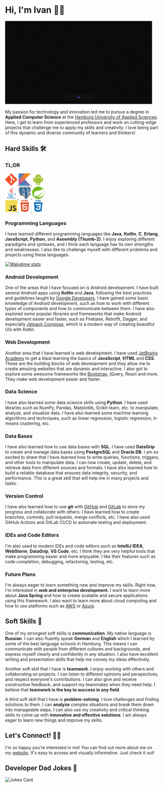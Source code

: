# Hi, I'm Ivan 👋🏻

![programmer](img/programmer.gif)

My passion for technology and innovation led me to pursue a degree in **Applied Computer Science** at the [Hamburg University of Applied Sciences](https://www.haw-hamburg.de/en/). Here, I get to learn from experienced professors and work on cutting-edge projects that challenge me to apply my skills and creativity. I love being part of this dynamic and diverse community of learners and thinkers!

## Hard Skills 🛠

### TL;DR

<a href="https://git-scm.com/" target="_blank" rel="noopener">
<img src="img/git-original.svg" title="Git" alt="Git" width="40" height="40">
</a>
<a href="https://kotlinlang.org/" target="_blank" rel="noopener">
<img src="img/kotlin-original.svg" title="Kotlin" alt="Kotlin" width="40" height="40">
</a>
<a href="https://developer.android.com/jetpack/compose" target="_blank" rel="noopener">
<img src="img/android-plain.svg" title="Jetpack Compose" alt="Jetpack Compose" width="40" height="40">
</a>
<br>
<a href="https://www.oracle.com/java/" target="_blank" rel="noopener">
<img src="img/java-original.svg" title="Java" alt="Java" width="40" height="40">
</a>
<a href="https://www.postgresql.org/" target="_blank" rel="noopener">
<img src="img/PostgreSQL_logo.3colors.120x120.png" title="PostgreSQL" alt="PostgreSQL" width="40" height="40">
</a>
<a href="https://spring.io/" target="_blank" rel="noopener">
<img src="img/spring-original.svg" title="Spring" alt="Spring" width="40" height="40">
</a>
<br>
<a href="https://developer.mozilla.org/en-US/docs/Web/JavaScript" target="_blank" rel="noopener">
<img src="img/javascript-original.svg" title="JavaScript" alt="JavaScript" width="40" height="40">
</a>
<a href="https://developer.mozilla.org/en-US/docs/Web/HTML" target="_blank" rel="noopener">
<img src="img/html5-plain-wordmark.svg" title="HTML5" alt="HTML5" width="40" height="40">
</a>
<a href="https://developer.mozilla.org/en-US/docs/Web/CSS" target="_blank" rel="noopener">
<img src="img/css3-plain-wordmark.svg" title="CSS3" alt="CSS3" width="40" height="40">
</a>

### Programming Languages

I have learned different programming languages like **Java**, **Kotlin**, **C**, **Erlang**, **JavaScript**, **Python**, and **Assembly (Thumb-2)**. I enjoy exploring different paradigms and syntaxes, and I think each language has its own strengths and weaknesses. I also like to challenge myself with different problems and projects using these languages.

[![Wakatime stats](https://github-readme-stats.vercel.app/api/wakatime?username=Ivan_Bobrov&theme=dark&hide=properties,yaml,text,jshell,batchfile,json,git+config,gitignore+file,IDEA_MODULE,CLASS,CSV&langs_count=15)](https://wakatime.com/@Ivan_Bobrov)

### Android Development

One of the areas that I have focused on is Android development. I have built several Android apps using **Kotlin** and **Java**, following the best practices and guidelines taught by [Google Developers](https://developer.android.com/). I have gained some basic knowledge of Android development, such as how to work with different types of components and how to communicate between them. I have also explored some popular libraries and frameworks that make Android development easier and faster, such as Firebase, Retrofit, Dagger, and especially [Jetpack Compose](https://developer.android.com/jetpack/compose), which is a modern way of creating beautiful UIs with Kotlin.

### Web Development

Another area that I have learned is web development. I have used [JetBrains Academy](https://www.jetbrains.com/academy/) to get a blast learning the basics of **JavaScript**, **HTML** and **CSS**. These are the building blocks of web development and they allow me to create amazing websites that are dynamic and interactive. I also got to explore some awesome frameworks like [Bootstrap](https://getbootstrap.com/), jQuery, React and more. They make web development easier and faster.

### Data Science

I have also learned some data science skills using **Python**. I have used libraries such as NumPy, Pandas, Matplotlib, Scikit-learn, etc. to manipulate, analyze, and visualize data. I have also learned some machine learning algorithms and techniques, such as linear regression, logistic regression, k-means clustering, etc.

### Data Bases

I have also learned how to use data bases with **SQL**. I have used **DataGrip** to create and manage data bases using **PostgreSQL** and **Oracle DB**. I am so excited to share that I have learned how to write queries, functions, triggers, and other tools to manipulate data. I can now create, update, delete, and retrieve data from different sources and formats. I have also learned how to build a reliable database that ensures data integrity, security, and performance. This is a great skill that will help me in many projects and tasks.

### Version Control

I have also learned how to use **git** with [GitHub](https://github.com/) and [GitLab](https://about.gitlab.com/) to store my progress and collaborate with others. I have learned how to create branches, commits, pull requests, merge conflicts, etc. I have also used GitHub Actions and GitLab CI/CD to automate testing and deployment.

### IDEs and Code Editors

I'm also used to modern IDEs and code editors such as **IntelliJ IDEA**, **WebStorm**, **DataGrip**, **VS Code**, etc. I think they are very helpful tools that make programming easier and more enjoyable. I like their features such as code completion, debugging, refactoring, testing, etc.

### Future Plans

I'm always eager to learn something new and improve my skills. Right now, I'm interested in **web and enterprise development**. I want to learn more about **Java Spring** and how to create scalable and secure applications using this framework. I also want to learn more about cloud computing and how to use platforms such as [AWS](https://aws.amazon.com/) or [Azure](https://azure.microsoft.com/en-us/).

## Soft Skills 🤝

One of my strongest soft skills is **communication**. My native language is **Russian**. I can also fluently speak **German** and **English** which I learned by some of the best language schools in Hamburg. This means I can communicate with people from different cultures and backgrounds, and express myself clearly and confidently in any situation. I also have excellent writing and presentation skills that help me convey my ideas effectively.

Another soft skill that I have is **teamwork**. I enjoy working with others and collaborating on projects. I can listen to different opinions and perspectives, and respect everyone's contributions. I can also give and receive constructive feedback, and support my teammates when they need help. I believe that **teamwork is the key to success in any field**.

A third soft skill that I have is **problem-solving**. I love challenges and finding solutions to them. I can **analyze** complex situations and break them down into manageable steps. I can also use my creativity and critical thinking skills to come up with **innovative and effective solutions**. I am always eager to learn new things and improve my skills.

## Let's Connect! 🤙🏻

I'm so happy you're interested in me! You can find out more about me on my [website](https://ivan-bobrov.github.io/). It's easy to access and visually informative. Just check it out!

## Developer Dad Jokes 🤣

![Jokes Card](https://readme-jokes.vercel.app/api?theme=ayu-mirage)
